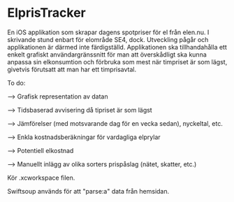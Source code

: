 # ElprisTracker
En iOS applikation som skrapar dagens spotpriser för el från elen.nu. I skrivande stund enbart för elområde SE4, dock. Utveckling pågår och applikationen är därmed inte färdigställd. Applikationen ska tillhandahålla ett enkelt grafiskt användargränssnitt för man att överskådligt ska kunna anpassa sin elkonsumtion och förbruka som mest när timpriset är som lägst, givetvis förutsatt att man har ett timprisavtal.


To do:

--> Grafisk representation av datan

--> Tidsbaserad avvisering då tipriset är som lägst

--> Jämförelser (med motsvarande dag för en vecka sedan), nyckeltal, etc.

--> Enkla kostnadsberäkningar för vardagliga elprylar

--> Potentiell elkostnad

--> Manuellt inlägg av olika sorters prispåslag (nätet, skatter, etc.)

Kör .xcworkspace filen.

Swiftsoup används för att "parse:a" data från hemsidan.
